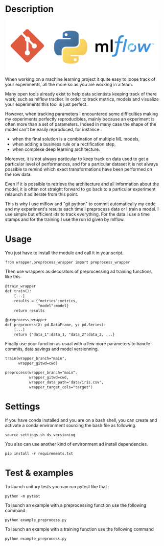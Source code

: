 # Description

![alt text](./images/main_logo.png)

When working on a machine learning project it quite easy to loose track of 
your experiments, all the more so as you are working in a team.

Many open tools already exist to help data scientists keeping track of there 
work, such as mlflow tracker. In order to track metrics, models and visualize 
your experiments this tool is just perfect.

However, when tracking parameters I encountered some difficulties making my 
experiments perfectly reproducibles, mainly because an experiment is often 
more than a set of parameters. Indeed in many case the shape of the model can't be easily reproduced, for instance :
* when the final solution is a combination of multiple ML models,
* when adding a business rule or a rectification step,
* when complexe deep learning architecture. 

Moreover, it is not always particular to keep track on data used to get a 
particular level of performances, and for a particular dataset it is not always
possible to remind which exact transformations have been performed on the row 
data.

Even if it is possible to retrieve the architecture and all information about 
the model, it is often not straight forward to go back to a particular 
experiment relaunch it ad iterate from this point.

This is why I use mlflow and "git python" to commit automatically my code and 
my experiment's results each time I preprocess data or I train a model. 
I use simple but efficient ids to track everything. For the data I use a time 
stamps and for the training I use the run id given by mlflow.

# Usage

You just have to install the module and call it in your script.
```
from wrapper.preprocess_wrapper import preprocess_wrapper
```

Then use wrappers as decorators of preprocessing ad training functions like 
this

```
@train_wrapper
def train():
    [...]
    results = {"metrics":metrics,
               "model":model}
    return results
```
```
@preprocess_wrapper
def preprocess(X: pd.DataFrame, y: pd.Series):
    [...]
    return {"data_1":data_1, "data_2":data_2, ...}
```

Finally use your function as usual with a few more parameters to handle 
commits, data savings and model versionning.

```
train(wrapper_branch="main",
      wrapper_gitwd=cwd)
```

```
preprocess(wrapper_branch="main",
           wrapper_gitwd=cwd,
           wrapper_data_path='data/iris.csv',
           wrapper_target_cols="target")
```

# Settings

If you have conda installed and you are on a bash shell, you can create and 
activate a conda environment sourcing the bash file as following.

```
source settings.sh ds_versioning
```

You also can use another kind of environment ad install dependencies.

```
pip install -r requirements.txt
```

# Test & examples

To launch unitary tests you can run pytest like that :
```
python -m pytest
```

To launch an example with a preprocessing function use the following command
```
python example_preprocess.py
```

To launch an example with a training function use the following command
```
python example_preprocess.py
```